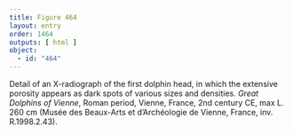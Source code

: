 ```yaml
---
title: Figure 464
layout: entry
order: 1464
outputs: [ html ]
object:
  - id: "464"
---
```


Detail of an X-radiograph of the first dolphin head, in which the extensive porosity appears as dark spots of various sizes and densities. *Great Dolphins of Vienne*, Roman period, Vienne, France, 2nd century CE, max L. 260 cm (Musée des Beaux-Arts et d’Archéologie de Vienne, France, inv. R.1998.2.43).
